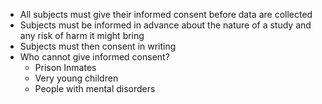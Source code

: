 - All subjects must give their informed consent before data are collected
- Subjects must be informed in advance about the nature of a study and any risk of harm it might bring
- Subjects must then consent in writing
- Who cannot give informed consent?
	- Prison Inmates
	- Very young children
	- People with mental disorders
